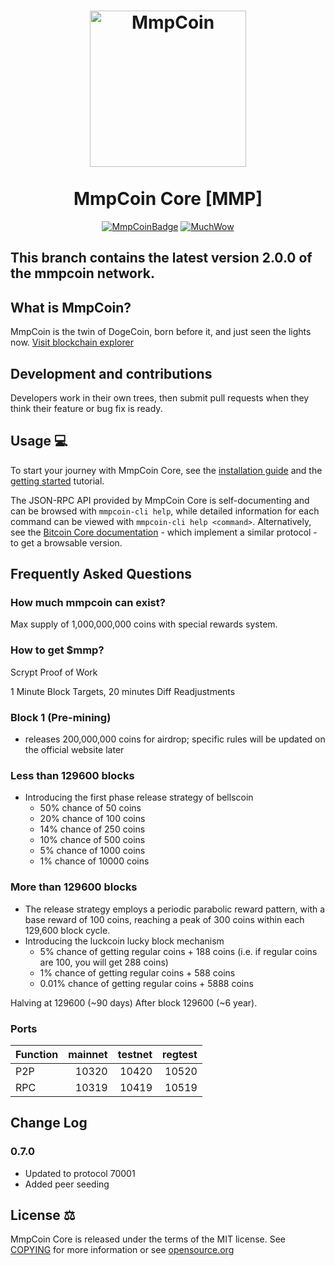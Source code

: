 <h1 align="center">
<img src="https://mmpcoin.com/images/logo.png" data-canonical-src="https://mmpcoin.com/images/logo.png" width="250" height="250" alt="MmpCoin"/>
<br/><br/>
MmpCoin Core [MMP]
</h1>

<div align="center">

[![MmpCoinBadge](https://img.shields.io/badge/MmpCoin-Coin-blue)](https://dogecoin.com)
[![MuchWow](https://img.shields.io/badge/OG-Coin-yellow.svg)](https://dogecoin.com)

</div>

## This branch contains the latest version 2.0.0 of the mmpcoin network.

## What is MmpCoin?
MmpCoin is the twin of DogeCoin, born before it, and just seen the lights now. [Visit blockchain explorer](https://mmpcoin.com/)

## Development and contributions
Developers work in their own trees, then submit pull requests when they think
their feature or bug fix is ready.

## Usage 💻

To start your journey with MmpCoin Core, see the [installation guide](INSTALL.md) and the [getting started](doc/getting-started.md) tutorial.

The JSON-RPC API provided by MmpCoin Core is self-documenting and can be browsed with `mmpcoin-cli help`, while detailed information for each command can be viewed with `mmpcoin-cli help <command>`. Alternatively, see the [Bitcoin Core documentation](https://developer.bitcoin.org/reference/rpc/) - which implement a similar protocol - to get a browsable version.

## Frequently Asked Questions

### How much mmpcoin can exist?
Max supply of 1,000,000,000 coins with special rewards system.

### How to get $mmp?
Scrypt Proof of Work

1 Minute Block Targets, 20 minutes Diff Readjustments
### Block 1 (Pre-mining)
  * releases 200,000,000 coins for airdrop; specific rules will be updated on the official website later
### Less than 129600 blocks
  * Introducing the first phase release strategy of bellscoin
    * 50% chance of 50 coins    
    * 20% chance of 100 coins
    * 14% chance of 250 coins
    * 10% chance of 500 coins
    * 5% chance of 1000 coins
    * 1% chance of 10000 coins
### More than 129600 blocks
  * The release strategy employs a periodic parabolic reward pattern, with a base reward of 100 coins, reaching a peak of 300 coins within each 129,600 block cycle.
  * Introducing the luckcoin lucky block mechanism
    * 5% chance of getting regular coins + 188 coins (i.e. if regular coins are 100, you will get 288 coins)
    * 1% chance of getting regular coins + 588 coins
    * 0.01% chance of getting regular coins + 5888 coins

Halving at 129600 (~90 days)
After block 129600 (~6 year).

### Ports
| Function | mainnet | testnet | regtest |
| :------- |--------:| ------: | ------: |
| P2P      |   10320 |   10420 |   10520 |
| RPC      |   10319 |   10419 |   10519 |

## Change Log
### 0.7.0
- Updated to protocol 70001
- Added peer seeding

## License ⚖️
MmpCoin Core is released under the terms of the MIT license. See
[COPYING](COPYING) for more information or see
[opensource.org](https://opensource.org/licenses/MIT)
